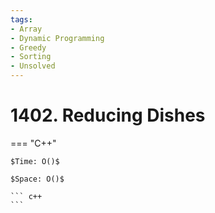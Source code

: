 ```yaml
---
tags:
- Array
- Dynamic Programming
- Greedy
- Sorting
- Unsolved
---
```



# 1402. Reducing Dishes

=== "C++"

    $Time: O()$

    $Space: O()$

    ``` c++
    ```